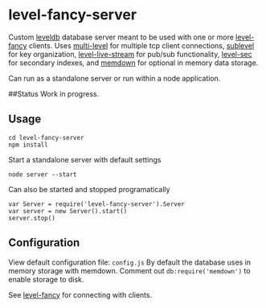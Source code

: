 level-fancy-server
==================

Custom [leveldb](https://github.com/rvagg/node-levelup) database server meant to be used with one or more [level-fancy](https://github.com/daywiss/level-fancy) clients. Uses [multi-level](https://github.com/juliangruber/multilevel) 
for multiple tcp client connections, [sublevel](https://github.com/dominictarr/level-sublevel) for key organization, 
[level-live-stream](https://github.com/dominictarr/level-live-stream) for pub/sub functionality,
[level-sec](https://github.com/juliangruber/level-sec) for secondary indexes,
and [memdown](https://github.com/rvagg/memdown) for optional in memory data storage. 


Can run as a standalone server or run within a node application.

##Status
Work in progress. 

## Usage 
```
cd level-fancy-server
npm install
```

Start a standalone server with default settings

```
node server --start
```

Can also be started and stopped programatically

```
var Server = require('level-fancy-server').Server
var server = new Server().start()
server.stop()
```

## Configuration
View default configuration file: `config.js`
By default the database uses in memory storage with memdown. Comment out
`db:require('memdown')` to enable storage to disk.

See [level-fancy](https://github.com/dadams/level-fancy) for connecting with clients.

